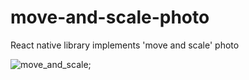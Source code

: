 # move-and-scale-photo
React native library implements 'move and scale' photo


![move_and_scale](https://media.giphy.com/media/jmSqckFBw1VrcGAmnf/giphy.gif);
